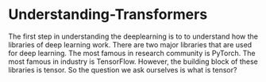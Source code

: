 # Understanding-Transformers
The first step in understanding the deeplearning is to to understand how the libraries of deep learning work. There are two major libraries that are used for deep learning. The most famous in research community is PyTorch. The most famous in industry is TensorFlow. However, the building block of these libraries is tensor. So the question we ask ourselves is what is tensor?
